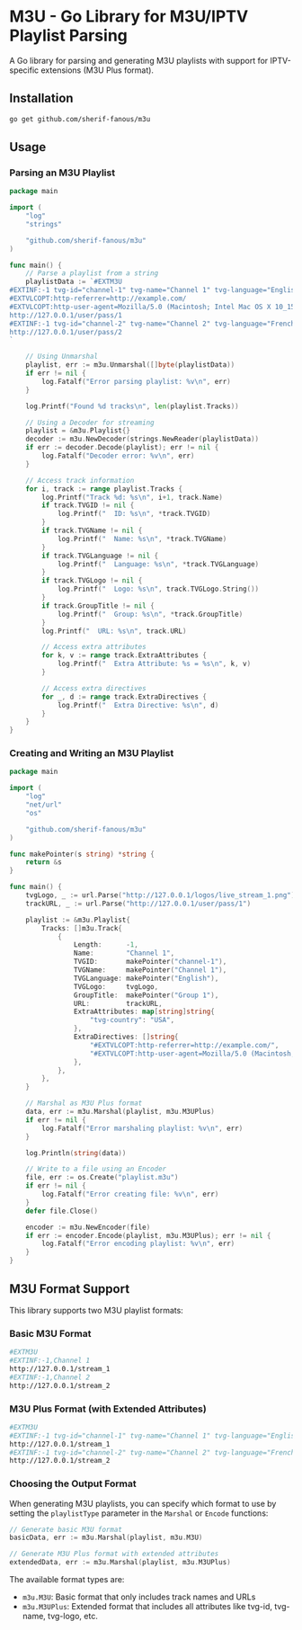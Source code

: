 # M3U - Go Library for M3U/IPTV Playlist Parsing

A Go library for parsing and generating M3U playlists with support for IPTV-specific extensions (M3U Plus format).

## Installation

```bash
go get github.com/sherif-fanous/m3u
```

## Usage

### Parsing an M3U Playlist

```go
package main

import (
    "log"
    "strings"

    "github.com/sherif-fanous/m3u"
)

func main() {
    // Parse a playlist from a string
    playlistData := `#EXTM3U
#EXTINF:-1 tvg-id="channel-1" tvg-name="Channel 1" tvg-language="English" tvg-logo="http://127.0.0.1/logos/live_stream_1.png" group-title="Group 1" tvg-country="USA",Channel 1
#EXTVLCOPT:http-referrer=http://example.com/
#EXTVLCOPT:http-user-agent=Mozilla/5.0 (Macintosh; Intel Mac OS X 10_15_7) AppleWebKit/537.36 (KHTML, like Gecko) Chrome/134.0.0.0 Safari/537.36
http://127.0.0.1/user/pass/1
#EXTINF:-1 tvg-id="channel-2" tvg-name="Channel 2" tvg-language="French" tvg-logo="http://127.0.0.1/logos/live_stream_2.png" group-title="Group 2",Channel 2
http://127.0.0.1/user/pass/2
`

    // Using Unmarshal
    playlist, err := m3u.Unmarshal([]byte(playlistData))
    if err != nil {
        log.Fatalf("Error parsing playlist: %v\n", err)
    }

    log.Printf("Found %d tracks\n", len(playlist.Tracks))

    // Using a Decoder for streaming
    playlist = &m3u.Playlist{}
    decoder := m3u.NewDecoder(strings.NewReader(playlistData))
    if err := decoder.Decode(playlist); err != nil {
        log.Fatalf("Decoder error: %v\n", err)
    }

    // Access track information
    for i, track := range playlist.Tracks {
        log.Printf("Track %d: %s\n", i+1, track.Name)
        if track.TVGID != nil {
            log.Printf("  ID: %s\n", *track.TVGID)
        }
        if track.TVGName != nil {
            log.Printf("  Name: %s\n", *track.TVGName)
        }
        if track.TVGLanguage != nil {
            log.Printf("  Language: %s\n", *track.TVGLanguage)
        }
        if track.TVGLogo != nil {
            log.Printf("  Logo: %s\n", track.TVGLogo.String())
        }
        if track.GroupTitle != nil {
            log.Printf("  Group: %s\n", *track.GroupTitle)
        }
        log.Printf("  URL: %s\n", track.URL)

        // Access extra attributes
        for k, v := range track.ExtraAttributes {
            log.Printf("  Extra Attribute: %s = %s\n", k, v)
        }

        // Access extra directives
        for _, d := range track.ExtraDirectives {
            log.Printf("  Extra Directive: %s\n", d)
        }
    }
}

```

### Creating and Writing an M3U Playlist

```go
package main

import (
    "log"
    "net/url"
    "os"

    "github.com/sherif-fanous/m3u"
)

func makePointer(s string) *string {
    return &s
}

func main() {
    tvgLogo, _ := url.Parse("http://127.0.0.1/logos/live_stream_1.png")
    trackURL, _ := url.Parse("http://127.0.0.1/user/pass/1")

    playlist := &m3u.Playlist{
        Tracks: []m3u.Track{
            {
                Length:      -1,
                Name:        "Channel 1",
                TVGID:       makePointer("channel-1"),
                TVGName:     makePointer("Channel 1"),
                TVGLanguage: makePointer("English"),
                TVGLogo:     tvgLogo,
                GroupTitle:  makePointer("Group 1"),
                URL:         trackURL,
                ExtraAttributes: map[string]string{
                    "tvg-country": "USA",
                },
                ExtraDirectives: []string{
                    "#EXTVLCOPT:http-referrer=http://example.com/",
                    "#EXTVLCOPT:http-user-agent=Mozilla/5.0 (Macintosh; Intel Mac OS X 10_15_7) AppleWebKit/537.36 (KHTML, like Gecko) Chrome/134.0.0.0 Safari/537.36",
                },
            },
        },
    }

    // Marshal as M3U Plus format
    data, err := m3u.Marshal(playlist, m3u.M3UPlus)
    if err != nil {
        log.Fatalf("Error marshaling playlist: %v\n", err)
    }

    log.Println(string(data))

    // Write to a file using an Encoder
    file, err := os.Create("playlist.m3u")
    if err != nil {
        log.Fatalf("Error creating file: %v\n", err)
    }
    defer file.Close()

    encoder := m3u.NewEncoder(file)
    if err := encoder.Encode(playlist, m3u.M3UPlus); err != nil {
        log.Fatalf("Error encoding playlist: %v\n", err)
    }
}

```

## M3U Format Support

This library supports two M3U playlist formats:

### Basic M3U Format

```bash
#EXTM3U
#EXTINF:-1,Channel 1
http://127.0.0.1/stream_1
#EXTINF:-1,Channel 2
http://127.0.0.1/stream_2
```

### M3U Plus Format (with Extended Attributes)

```bash
#EXTM3U
#EXTINF:-1 tvg-id="channel-1" tvg-name="Channel 1" tvg-language="English" tvg-logo="http://127.0.0.1/logos/live_stream_1.png" group-title="Group 1",Channel 1
http://127.0.0.1/stream_1
#EXTINF:-1 tvg-id="channel-2" tvg-name="Channel 2" tvg-language="French" tvg-logo="http://127.0.0.1/logos/live_stream_2.png" group-title="Group 2",Channel 2
http://127.0.0.1/stream_2
```

### Choosing the Output Format

When generating M3U playlists, you can specify which format to use by setting the `playlistType` parameter in the `Marshal` or `Encode` functions:

```go
// Generate basic M3U format
basicData, err := m3u.Marshal(playlist, m3u.M3U)

// Generate M3U Plus format with extended attributes
extendedData, err := m3u.Marshal(playlist, m3u.M3UPlus)
```

The available format types are:

- `m3u.M3U`: Basic format that only includes track names and URLs
- `m3u.M3UPlus`: Extended format that includes all attributes like tvg-id, tvg-name, tvg-logo, etc.
